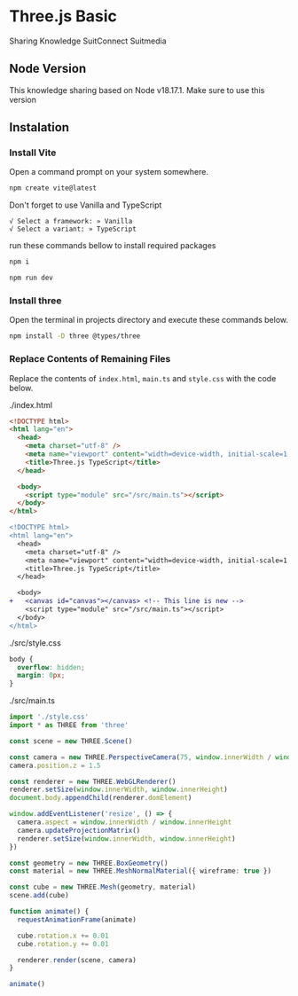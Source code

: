 # Three.js Basic 

Sharing Knowledge SuitConnect Suitmedia

## Node Version

This knowledge sharing based on Node v18.17.1. Make sure to use this version

## Instalation

### Install Vite

Open a command prompt on your system somewhere.

```bash
npm create vite@latest
```

Don't forget to use Vanilla and TypeScript

```
√ Select a framework: » Vanilla
√ Select a variant: » TypeScript
```

run these commands bellow to install required packages

```bash
npm i
```
```bash
npm run dev
```

### Install three

Open the terminal in projects directory and execute these commands below.

```bash
npm install -D three @types/three
```

### Replace Contents of Remaining Files

Replace the contents of `index.html`, `main.ts` and `style.css` with the code below.

./index.html

```html
<!DOCTYPE html>
<html lang="en">
  <head>
    <meta charset="utf-8" />
    <meta name="viewport" content="width=device-width, initial-scale=1.0" />
    <title>Three.js TypeScript</title>
  </head>

  <body>
    <script type="module" src="/src/main.ts"></script>
  </body>
</html>
```

```diff
<!DOCTYPE html>
<html lang="en">
  <head>
    <meta charset="utf-8" />
    <meta name="viewport" content="width=device-width, initial-scale=1.0" />
    <title>Three.js TypeScript</title>
  </head>

  <body>
+   <canvas id="canvas"></canvas> <!-- This line is new -->
    <script type="module" src="/src/main.ts"></script>
  </body>
</html>
```

./src/style.css

```css
body {
  overflow: hidden;
  margin: 0px;
}
```

./src/main.ts

```ts
import './style.css'
import * as THREE from 'three'

const scene = new THREE.Scene()

const camera = new THREE.PerspectiveCamera(75, window.innerWidth / window.innerHeight, 0.1, 1000)
camera.position.z = 1.5

const renderer = new THREE.WebGLRenderer()
renderer.setSize(window.innerWidth, window.innerHeight)
document.body.appendChild(renderer.domElement)

window.addEventListener('resize', () => {
  camera.aspect = window.innerWidth / window.innerHeight
  camera.updateProjectionMatrix()
  renderer.setSize(window.innerWidth, window.innerHeight)
})

const geometry = new THREE.BoxGeometry()
const material = new THREE.MeshNormalMaterial({ wireframe: true })

const cube = new THREE.Mesh(geometry, material)
scene.add(cube)

function animate() {
  requestAnimationFrame(animate)

  cube.rotation.x += 0.01
  cube.rotation.y += 0.01

  renderer.render(scene, camera)
}

animate()
```